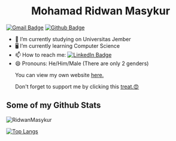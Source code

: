 <h1 align="center">Mohamad Ridwan Masykur</h1>

[![Gmail Badge](https://img.shields.io/badge/-ridwanmasykur05@gmail.com-c14438?style=flat&logo=Gmail&logoColor=white&link=mailto:ridwanmasykur05@gmail.com)](mailto:ridwanmasykur05@gmail.com) 
[![Github Badge](https://img.shields.io/badge/-RidwanMasykur-grey?style=flat&logo=github&logoColor=white&link=https://github.com/RidwanMasykur/)](https://www.github.com/RidwanMasykur/) <p align='left'>

- 🔭 I’m currently studying on Universitas Jember
- 🖥️ I’m currently learning Computer Science
- 📫 How to reach me: [![LinkedIn Badge](https://img.shields.io/badge/LinkedIn-0077B5?style=for-the-badge&logo=linkedin&logoColor=white&link=https://www.linkedin.com/in/mohamadridwanmasykur/)](https://www.linkedin.com/in/mohamadridwanmasykur/)
- 😄 Pronouns: He/Him/Male (There are only 2 genders)
  </p><p align='left'> You can view my own website <a href="https://wayneportfolioweb.netlify.app/" target="_blank" rel="noopener noreferrer"><u>here</u>.</a></p>
  </p><p align='left'> Don't forget to support me by clicking this <a href="https://sociabuzz.com/bettercallwayne" target="_blank" rel="noopener noreferrer"><u>treat</u>.😍</a></p>
## Some of my Github Stats
<p align=left> <img src=https://komarev.com/ghpvc/?username=RidwanMasykur alt=RidwanMasykur /> </p>

[![Top Langs](https://github-readme-stats.vercel.app/api/top-langs/?username=RidwanMasykur&layout=compact)](https://github.com/RidwanMasykur/github-readme-stats)
